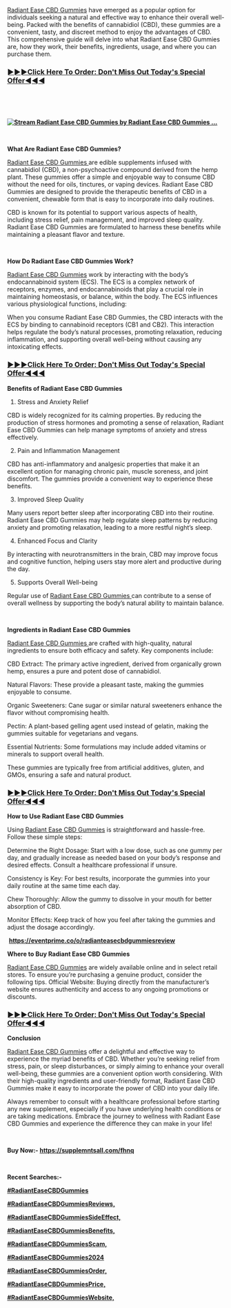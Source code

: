 <p><a href="https://supplemntsall.com/fhnq">Radiant Ease CBD Gummies</a>&nbsp;have emerged as a popular option for individuals seeking a natural and effective way to enhance their overall well-being. Packed with the benefits of cannabidiol (CBD), these gummies are a convenient, tasty, and discreet method to enjoy the advantages of CBD. This comprehensive guide will delve into what Radiant Ease CBD Gummies are, how they work, their benefits, ingredients, usage, and where you can purchase them.</p>
<h3><strong><a href="https://supplemntsall.com/fhnq">►►►Click Here To Order: Don't Miss Out Today's Special Offer◄◄◄</a></strong></h3>
<p>&nbsp;</p>
<p>&nbsp;</p>
<p><strong><a href="https://supplemntsall.com/fhnq"><img src="https://i1.sndcdn.com/artworks-Pjs6TOpeNjeZjZVH-Ai2VtQ-t500x500.jpg" alt="Stream Radiant Ease CBD Gummies by Radiant Ease CBD Gummies ..." /></a></strong></p>
<p>&nbsp;</p>
<p><strong>What Are Radiant Ease CBD Gummies?</strong></p>
<p><a href="https://supplemntsall.com/fhnq">Radiant Ease CBD Gummies&nbsp;</a>are edible supplements infused with cannabidiol (CBD), a non-psychoactive compound derived from the hemp plant. These gummies offer a simple and enjoyable way to consume CBD without the need for oils, tinctures, or vaping devices. Radiant Ease CBD Gummies are designed to provide the therapeutic benefits of CBD in a convenient, chewable form that is easy to incorporate into daily routines.&nbsp;</p>
<p>CBD is known for its potential to support various aspects of health, including stress relief, pain management, and improved sleep quality. Radiant Ease CBD Gummies are formulated to harness these benefits while maintaining a pleasant flavor and texture.</p>
<p>&nbsp;</p>
<p><strong>How Do Radiant Ease CBD Gummies Work?</strong></p>
<p><a href="https://supplemntsall.com/fhnq">Radiant Ease CBD Gummies</a>&nbsp;work by interacting with the body&rsquo;s endocannabinoid system (ECS). The ECS is a complex network of receptors, enzymes, and endocannabinoids that play a crucial role in maintaining homeostasis, or balance, within the body. The ECS influences various physiological functions, including:</p>
<p>When you consume Radiant Ease CBD Gummies, the CBD interacts with the ECS by binding to cannabinoid receptors (CB1 and CB2). This interaction helps regulate the body&rsquo;s natural processes, promoting relaxation, reducing inflammation, and supporting overall well-being without causing any intoxicating effects.</p>
<h3><strong><a href="https://supplemntsall.com/fhnq">►►►Click Here To Order: Don't Miss Out Today's Special Offer◄◄◄</a></strong></h3>
<p><strong>Benefits of Radiant Ease CBD Gummies</strong></p>
<ol>
<li>Stress and Anxiety Relief</li>
</ol>
<p>CBD is widely recognized for its calming properties. By reducing the production of stress hormones and promoting a sense of relaxation, Radiant Ease CBD Gummies can help manage symptoms of anxiety and stress effectively.</p>
<ol start="2">
<li>Pain and Inflammation Management</li>
</ol>
<p>CBD has anti-inflammatory and analgesic properties that make it an excellent option for managing chronic pain, muscle soreness, and joint discomfort. The gummies provide a convenient way to experience these benefits.</p>
<ol start="3">
<li>Improved Sleep Quality</li>
</ol>
<p>Many users report better sleep after incorporating CBD into their routine. Radiant Ease CBD Gummies may help regulate sleep patterns by reducing anxiety and promoting relaxation, leading to a more restful night&rsquo;s sleep.</p>
<ol start="4">
<li>Enhanced Focus and Clarity</li>
</ol>
<p>By interacting with neurotransmitters in the brain, CBD may improve focus and cognitive function, helping users stay more alert and productive during the day.</p>
<ol start="5">
<li>Supports Overall Well-being</li>
</ol>
<p>Regular use of&nbsp;<a href="https://supplemntsall.com/fhnq">Radiant Ease CBD Gummies&nbsp;</a>can contribute to a sense of overall wellness by supporting the body&rsquo;s natural ability to maintain balance.</p>
<p>&nbsp;</p>
<p><strong>Ingredients in Radiant Ease CBD Gummies</strong></p>
<p><a href="https://supplemntsall.com/fhnq">Radiant Ease CBD Gummies&nbsp;</a>are crafted with high-quality, natural ingredients to ensure both efficacy and safety. Key components include:</p>
<p>CBD Extract: The primary active ingredient, derived from organically grown hemp, ensures a pure and potent dose of cannabidiol.</p>
<p>Natural Flavors: These provide a pleasant taste, making the gummies enjoyable to consume.</p>
<p>Organic Sweeteners: Cane sugar or similar natural sweeteners enhance the flavor without compromising health.</p>
<p>Pectin: A plant-based gelling agent used instead of gelatin, making the gummies suitable for vegetarians and vegans.</p>
<p>Essential Nutrients: Some formulations may include added vitamins or minerals to support overall health.</p>
<p>These gummies are typically free from artificial additives, gluten, and GMOs, ensuring a safe and natural product.</p>
<h3><strong><a href="https://supplemntsall.com/fhnq">►►►Click Here To Order: Don't Miss Out Today's Special Offer◄◄◄</a></strong></h3>
<p><strong>How to Use Radiant Ease CBD Gummies</strong></p>
<p>Using&nbsp;<a href="https://supplemntsall.com/fhnq">Radiant Ease CBD Gummies</a>&nbsp;is straightforward and hassle-free. Follow these simple steps:</p>
<p>Determine the Right Dosage: Start with a low dose, such as one gummy per day, and gradually increase as needed based on your body&rsquo;s response and desired effects. Consult a healthcare professional if unsure.</p>
<p>Consistency is Key: For best results, incorporate the gummies into your daily routine at the same time each day.</p>
<p>Chew Thoroughly: Allow the gummy to dissolve in your mouth for better absorption of CBD.</p>
<p>Monitor Effects: Keep track of how you feel after taking the gummies and adjust the dosage accordingly.</p>
<p>&nbsp;<strong><a href="https://eventprime.co/o/radianteasecbdgummiesreview">https://eventprime.co/o/radianteasecbdgummiesreview</a></strong></p>
<p><strong>Where to Buy Radiant Ease CBD Gummies</strong></p>
<p><a href="https://supplemntsall.com/fhnq">Radiant Ease CBD Gummies</a>&nbsp;are widely available online and in select retail stores. To ensure you&rsquo;re purchasing a genuine product, consider the following tips. Official Website: Buying directly from the manufacturer&rsquo;s website ensures authenticity and access to any ongoing promotions or discounts.</p>
<h3><strong><a href="https://supplemntsall.com/fhnq">►►►Click Here To Order: Don't Miss Out Today's Special Offer◄◄◄</a></strong></h3>
<p><strong>Conclusion</strong></p>
<p><a href="https://supplemntsall.com/fhnq">Radiant Ease CBD Gummies</a>&nbsp;offer a delightful and effective way to experience the myriad benefits of CBD. Whether you&rsquo;re seeking relief from stress, pain, or sleep disturbances, or simply aiming to enhance your overall well-being, these gummies are a convenient option worth considering. With their high-quality ingredients and user-friendly format, Radiant Ease CBD Gummies make it easy to incorporate the power of CBD into your daily life.</p>
<p>Always remember to consult with a healthcare professional before starting any new supplement, especially if you have underlying health conditions or are taking medications. Embrace the journey to wellness with Radiant Ease CBD Gummies and experience the difference they can make in your life!</p>
<p>&nbsp;</p>
<p><strong>Buy Now:-&nbsp;<a href="https://supplemntsall.com/fhnq">https://supplemntsall.com/fhnq</a>&nbsp;</strong></p>
<p>&nbsp;</p>
<p><strong>Recent Searches:-</strong></p>
<p><a href="https://www.facebook.com/groups/radianteasecbdgummiesshop"><strong>#RadiantEaseCBDGummies</strong></a></p>
<p><a href="https://www.facebook.com/groups/radianteasecbdgummiesshop"><strong>#RadiantEaseCBDGummiesReviews,</strong></a></p>
<p><a href="https://www.facebook.com/groups/radianteasecbdgummiesshop"><strong>#RadiantEaseCBDGummiesSideEffect,</strong></a></p>
<p><a href="https://www.facebook.com/groups/radianteasecbdgummiesshop"><strong>#RadiantEaseCBDGummiesBenefits,</strong></a></p>
<p><a href="https://www.facebook.com/groups/radianteasecbdgummiesshop"><strong>#RadiantEaseCBDGummiesScam,</strong></a></p>
<p><a href="https://www.facebook.com/groups/radianteasecbdgummiesshop"><strong>#RadiantEaseCBDGummies2024</strong></a></p>
<p><a href="https://www.facebook.com/groups/radianteasecbdgummiesshop"><strong>#RadiantEaseCBDGummiesOrder,</strong></a></p>
<p><a href="https://www.facebook.com/groups/radianteasecbdgummiesshop"><strong>#RadiantEaseCBDGummiesPrice,</strong></a></p>
<p><a href="https://www.facebook.com/groups/radianteasecbdgummiesshop"><strong>#RadiantEaseCBDGummiesWebsite,</strong></a></p>
